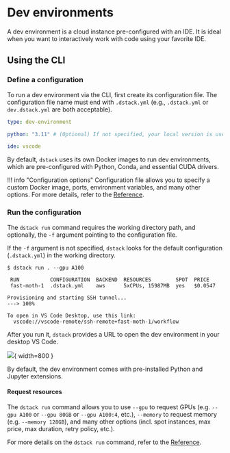 # Dev environments

A dev environment is a cloud instance pre-configured with an IDE.
It is ideal when you want to interactively work with code using your favorite IDE.

## Using the CLI

### Define a configuration

To run a dev environment via the CLI, first create its configuration file. 
The configuration file name must end with `.dstack.yml` (e.g., `.dstack.yml` or `dev.dstack.yml` are both acceptable).

<div editor-title=".dstack.yml"> 

```yaml
type: dev-environment

python: "3.11" # (Optional) If not specified, your local version is used

ide: vscode
```

</div>

By default, `dstack` uses its own Docker images to run dev environments, 
which are pre-configured with Python, Conda, and essential CUDA drivers.

!!! info "Configuration options"
    Configuration file allows you to specify a custom Docker image, ports, environment variables, and many other 
    options.
    For more details, refer to the [Reference](../reference/dstack.yml/dev-environment.md).

### Run the configuration

The `dstack run` command requires the working directory path, and optionally, the `-f`
argument pointing to the configuration file.

If the `-f` argument is not specified, `dstack` looks for the default configuration (`.dstack.yml`) in the working directory.

<div class="termy">

```shell
$ dstack run . --gpu A100

 RUN          CONFIGURATION  BACKEND  RESOURCES        SPOT  PRICE
 fast-moth-1  .dstack.yml    aws      5xCPUs, 15987MB  yes   $0.0547 
 
Provisioning and starting SSH tunnel...
---> 100%

To open in VS Code Desktop, use this link:
  vscode://vscode-remote/ssh-remote+fast-moth-1/workflow
```

</div>

After you run it, `dstack` provides a URL to open the dev environment in your desktop VS Code.

![](../../assets/images/dstack-vscode-jupyter.png){ width=800 }

By default, the dev environment comes with pre-installed Python and Jupyter extensions.

#### Request resources

The `dstack run` command allows you to use `--gpu` to request GPUs (e.g. `--gpu A100` or `--gpu 80GB` or `--gpu A100:4`, etc.),
`--memory` to request memory (e.g. `--memory 128GB`),
and many other options (incl. spot instances, max price, max duration, retry policy, etc.).

For more details on the `dstack run` command, refer to the [Reference](../reference/cli/run.md).